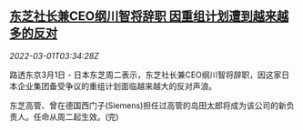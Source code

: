 <!--1646107263000-->
[东芝社长兼CEO纲川智将辞职 因重组计划遭到越来越多的反对](https://cn.reuters.com/article/toshiba-ceo-resign-0301-idCNKBS2KY3AB)
------

<div><i>2022-03-01T03:34:28Z</i></div><p>路透东京3月1日 - 日本东芝周二表示，东芝社长兼CEO纲川智将辞职，因这家日本企业集团备受争议的重组计划面临越来越大的反对声浪。</p><p>东芝高管、曾在德国西门子(Siemens)担任过高管的岛田太郎将成为该公司的新负责人。任命从周二起生效。(完)</p>
